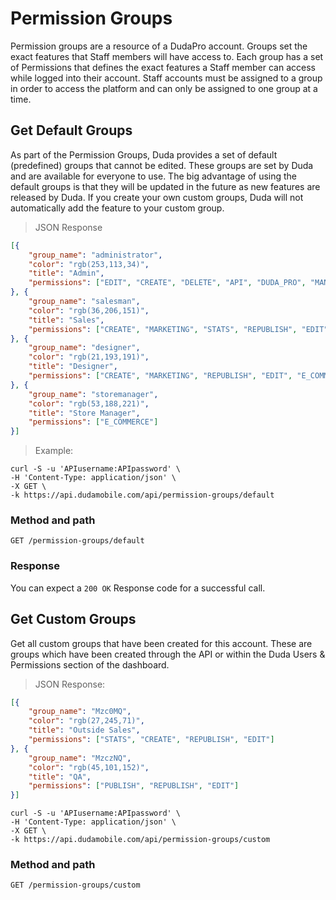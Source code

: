 # Permission Groups

Permission groups are a resource of a DudaPro account. Groups set the exact features that Staff members will have access to. Each group has a set of Permissions that defines the exact features a Staff member can access while logged into their account. Staff accounts must be assigned to a group in order to access the platform and can only be assigned to one group at a time.

## Get Default Groups 

As part of the Permission Groups, Duda provides a set of default (predefined) groups that cannot be edited. These groups are set by Duda and are available for everyone to use. The big advantage of using the default groups is that they will be updated in the future as new features are released by Duda. If you create your own custom groups, Duda will not automatically add the feature to your custom group.

> JSON Response

```json
[{
    "group_name": "administrator",
    "color": "rgb(253,113,34)",
    "title": "Admin",
    "permissions": ["EDIT", "CREATE", "DELETE", "API", "DUDA_PRO", "MANAGE_USERS", "STATS", "E_COMMERCE", "MARKETING", "REPUBLISH", "PUBLISH", "DEV_MODE", "SITE_CUSTOM_DOMAIN"]
}, {
    "group_name": "salesman",
    "color": "rgb(36,206,151)",
    "title": "Sales",
    "permissions": ["CREATE", "MARKETING", "STATS", "REPUBLISH", "EDIT", "E_COMMERCE"]
}, {
    "group_name": "designer",
    "color": "rgb(21,193,191)",
    "title": "Designer",
    "permissions": ["CREATE", "MARKETING", "REPUBLISH", "EDIT", "E_COMMERCE"]
}, {
    "group_name": "storemanager",
    "color": "rgb(53,188,221)",
    "title": "Store Manager",
    "permissions": ["E_COMMERCE"]
}]
```
> Example:

```shell
curl -S -u 'APIusername:APIpassword' \
-H 'Content-Type: application/json' \
-X GET \
-k https://api.dudamobile.com/api/permission-groups/default
```

### Method and path
`GET /permission-groups/default`

### Response

You can expect a `200 OK` Response code for a successful call.

## Get Custom Groups

Get all custom groups that have been created for this account. These are groups which have been created through the API or within the Duda Users &amp; Permissions section of the dashboard. 

> JSON Response:

```json
[{
    "group_name": "Mzc0MQ",
    "color": "rgb(27,245,71)",
    "title": "Outside Sales",
    "permissions": ["STATS", "CREATE", "REPUBLISH", "EDIT"]
}, {
    "group_name": "MzczNQ",
    "color": "rgb(45,101,152)",
    "title": "QA",
    "permissions": ["PUBLISH", "REPUBLISH", "EDIT"]
}]
```

```shell
curl -S -u 'APIusername:APIpassword' \
-H 'Content-Type: application/json' \
-X GET \
-k https://api.dudamobile.com/api/permission-groups/custom
```

### Method and path
`GET /permission-groups/custom`

### 

